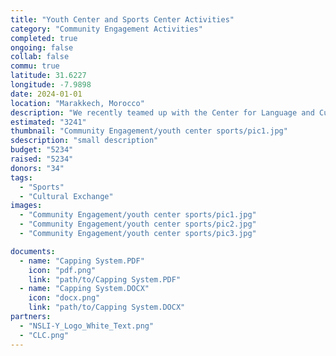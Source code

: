 ```yaml
---
title: "Youth Center and Sports Center Activities"
category: "Community Engagement Activities"
completed: true
ongoing: false
collab: false
commu: true
latitude: 31.6227
longitude: -7.9898
date: 2024-01-01
location: "Marakkech, Morocco"
description: "We recently teamed up with the Center for Language and Culture in Marrakech (CLC) to provide social engagement activities for their exchange NSLI-Y students. We organized activities at the Tameslouht Youth Center  and Sports Center with our partner association, Youth for Development Without Borders. We gathering ambitious local students to work with the exchange students to develop their own activity to facilitate during the Zwin-Up activity. On another day, we had fun playing soccer with the same students, opening opportunities for cross-cultural dialogue between high school students."
estimated: "3241"
thumbnail: "Community Engagement/youth center sports/pic1.jpg"
sdescription: "small description"
budget: "5234"
raised: "5234"
donors: "34"
tags:
  - "Sports"
  - "Cultural Exchange"
images:
  - "Community Engagement/youth center sports/pic1.jpg"
  - "Community Engagement/youth center sports/pic2.jpg"
  - "Community Engagement/youth center sports/pic3.jpg"

documents:
  - name: "Capping System.PDF"
    icon: "pdf.png"
    link: "path/to/Capping System.PDF"
  - name: "Capping System.DOCX"
    icon: "docx.png"
    link: "path/to/Capping System.DOCX"
partners:
  - "NSLI-Y_Logo_White_Text.png"
  - "CLC.png"
---
```


